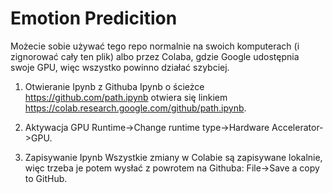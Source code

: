 # Emotion Predicition

Możecie sobie używać tego repo normalnie na swoich komputerach (i zignorować cały ten plik) albo przez Colaba, gdzie Google udostępnia swoje GPU, więc wszystko powinno działać szybciej.

1. Otwieranie Ipynb z Githuba
Ipynb o ścieżce https://github.com/path.ipynb otwiera się linkiem https://colab.research.google.com/github/path.ipynb.

2. Aktywacja GPU
Runtime->Change runtime type->Hardware Accelerator->GPU.

3. Zapisywanie Ipynb
Wszystkie zmiany w Colabie są zapisywane lokalnie, więc trzeba je potem wysłać z powrotem na Githuba: File->Save a copy to GitHub.
